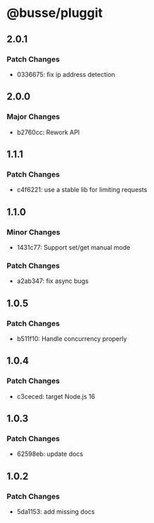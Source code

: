# @busse/pluggit

## 2.0.1

### Patch Changes

- 0336675: fix ip address detection

## 2.0.0

### Major Changes

- b2760cc: Rework API

## 1.1.1

### Patch Changes

- c4f6221: use a stable lib for limiting requests

## 1.1.0

### Minor Changes

- 1431c77: Support set/get manual mode

### Patch Changes

- a2ab347: fix async bugs

## 1.0.5

### Patch Changes

- b511f10: Handle concurrency properly

## 1.0.4

### Patch Changes

- c3ceced: target Node.js 16

## 1.0.3

### Patch Changes

- 62598eb: update docs

## 1.0.2

### Patch Changes

- 5da1153: add missing docs
